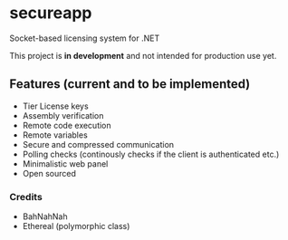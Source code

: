 # secureapp
Socket-based licensing system for .NET

This project is **in development** and not intended for production use yet.

## Features (current and to be implemented)
* Tier License keys
* Assembly verification
* Remote code execution
* Remote variables
* Secure and compressed communication
* Polling checks (continously checks if the client is authenticated etc.)
* Minimalistic web panel
* Open sourced

### Credits
* BahNahNah
* Ethereal (polymorphic class)
